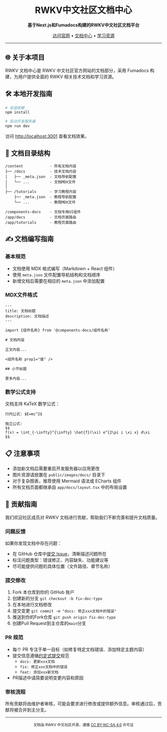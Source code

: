 <p align="center">
  <!-- <img src="https://github.com/rwkvcn/rwkv-v2/assets/logo.png" alt="RWKV Logo" width="200" /> -->
</p>

<h1 align="center">RWKV中文社区文档中心</h1>

<p align="center">
  <strong>基于Next.js和Fumadocs构建的RWKV中文社区文档平台</strong>
</p>

<p align="center">
  <a href="https://rwkv.cn">访问官网</a> •
  <a href="https://rwkv.cn/docs">文档中心</a> •
  <a href="https://rwkv.cn/tutorials">学习资源</a>
</p>

---

## 🌐 关于本项目

RWKV 文档中心是 RWKV 中文社区官方网站的文档部分，采用 Fumadocs 构建，为用户提供全面的 RWKV 相关技术文档和学习资源。

## 🛠️ 本地开发指南

```bash
# 安装依赖
npm install

# 启动开发服务器
npm run dev
```

访问 [http://localhost:3001](http://localhost:3001) 查看文档效果。

## 📂 文档目录结构

```
/content            - 所有文档内容
├── /docs           - 技术文档内容
│   ├── _meta.json  - 文档导航配置
│   └── ...         - 文档MDX文件
│
├── /tutorials      - 学习教程内容
    ├── _meta.json  - 教程导航配置
    └── ...         - 教程MDX文件

/components-docs    - 文档专用UI组件
/app/docs           - 文档页面路由
/app/tutorials      - 教程页面路由
```

## ✍️ 文档编写指南

### 基本规范

- 文档使用 MDX 格式编写（Markdown + React 组件）
- 使用 `meta.json` 文件配置导航结构和文档顺序
- 新增文档后需要在相应的 `meta.json` 中添加配置

### MDX文件格式

```mdx
---
title: 文档标题
description: 文档描述
---

import {组件名称} from '@components-docs/组件名称'

# 文档内容

正文内容...

<组件名称 prop1="值" />

## 小节标题

更多内容...
```

### 数学公式支持

文档支持 KaTeX 数学公式：

```
行内公式: $E=mc^2$

独立公式:
$$
f(x) = \int_{-\infty}^{\infty} \hat{f}(\xi) e^{2\pi i \xi x} d\xi
$$
```

## 📋 注意事项

- 添加新文档后需要重启开发服务器以应用更改
- 图片资源请放置在 `public/images/docs/` 目录下
- 对于复杂图表，推荐使用 Mermaid 语法或 ECharts 组件
- 所有文档页面都继承自 `app/docs/layout.tsx` 中的布局设置

## 🤝 贡献指南

我们欢迎社区成员对 RWKV 文档进行贡献，帮助我们不断完善和提升文档质量。

### 问题反馈

如果你发现文档中存在问题：
- 在 GitHub 仓库中[提交 Issue](https://github.com/LeoLin4258/rwkvcn-docs/issues/new/choose)，清晰描述问题所在
- 标注问题类型：错误修正、内容缺失、功能建议等
- 尽可能提供问题的具体位置（文件路径、章节名称）

### 提交修改

1. Fork 本仓库到你的 GitHub 账户
2. 创建新的分支 `git checkout -b fix-doc-typo`
3. 在本地进行文档修改
4. 提交变更 `git commit -m "docs: 修正xxx文档中的错误"`
5. 推送到你的Fork仓库 `git push origin fix-doc-typo`
6. 创建Pull Request到主仓库的`main`分支

### PR 规范

- 每个 PR 专注于单一目标（如修复特定文档错误、添加特定主题内容）
- 提交信息遵循[约定式提交](https://www.conventionalcommits.org/zh-hans/v1.0.0/)规范
  - `docs: 更新xxx文档`
  - `fix: 修正xxx文档中的错误`
  - `feat: 添加xxx新文档`
- PR描述中请简要说明变更内容和原因

### 审核流程

所有贡献将由维护者审核，可能会要求进行修改或提供额外信息。审核通过后，贡献将被合并到主分支。

---

<p align="center">
  <sub>文档由 RWKV 中文社区开源，遵循 <a href="https://creativecommons.org/licenses/by-nc-sa/4.0/deed.zh">CC BY-NC-SA 4.0</a> 许可证</sub>
</p>
